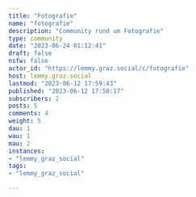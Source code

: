 ```yaml
---
title: "Fotografie" 
name: "fotografie"
description: "Community rund um Fotografie"
type: community
date: "2023-06-24 01:12:41"
draft: false
nsfw: false
actor_id: "https://lemmy.graz.social/c/fotografie"
host: lemmy.graz.social
lastmod: "2023-06-12 17:59:43"
published: "2023-06-12 17:50:17"
subscribers: 2
posts: 5
comments: 4
weight: 5
dau: 1
wau: 1
mau: 2
instances:
- "lemmy_graz_social"
tags: 
- "lemmy_graz_social"

---
```


